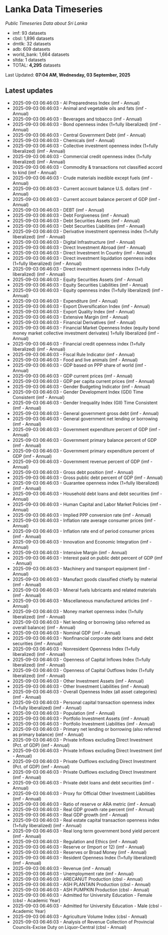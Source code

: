 # Lanka Data Timeseries
*Public Timeseries Data about Sri Lanka*

* imf: 93 datasets
* cbsl: 1,896 datasets
* dmtlk: 32 datasets
* adb: 609 datasets
* world_bank: 1,664 datasets
* sltda: 1 datasets
* TOTAL: **4,295** datasets

Last Updated: **07:04 AM, Wednesday, 03 September, 2025**

## Latest updates

* 2025-09-03 06:46:03 - AI Preparedness Index (imf - Annual)
* 2025-09-03 06:46:03 - Animal and vegetable oils and fats (imf - Annual)
* 2025-09-03 06:46:03 - Beverages and tobacco (imf - Annual)
* 2025-09-03 06:46:03 - Bond openness index (1=fully liberalized) (imf - Annual)
* 2025-09-03 06:46:03 - Central Government Debt (imf - Annual)
* 2025-09-03 06:46:03 - Chemicals (imf - Annual)
* 2025-09-03 06:46:03 - Collective investment openness index (1=fully liberalized) (imf - Annual)
* 2025-09-03 06:46:03 - Commercial credit openness index (1=fully liberalized) (imf - Annual)
* 2025-09-03 06:46:03 - Commodity & transactions not classified accord to kind (imf - Annual)
* 2025-09-03 06:46:03 - Crude materials inedible except fuels (imf - Annual)
* 2025-09-03 06:46:03 - Current account balance U.S. dollars (imf - Annual)
* 2025-09-03 06:46:03 - Current account balance percent of GDP (imf - Annual)
* 2025-09-03 06:46:03 - DEBT (imf - Annual)
* 2025-09-03 06:46:03 - Debt Forgiveness (imf - Annual)
* 2025-09-03 06:46:03 - Debt Securities Assets (imf - Annual)
* 2025-09-03 06:46:03 - Debt Securities Liabilities (imf - Annual)
* 2025-09-03 06:46:03 - Derivative investment openness index (1=fully liberalized) (imf - Annual)
* 2025-09-03 06:46:03 - Digital Infrastructure (imf - Annual)
* 2025-09-03 06:46:03 - Direct Investment Abroad (imf - Annual)
* 2025-09-03 06:46:03 - Direct Investment In Country (imf - Annual)
* 2025-09-03 06:46:03 - Direct investment liquidation openness index (1=fully liberalized) (imf - Annual)
* 2025-09-03 06:46:03 - Direct investment openness index (1=fully liberalized) (imf - Annual)
* 2025-09-03 06:46:03 - Equity Securities Assets (imf - Annual)
* 2025-09-03 06:46:03 - Equity Securities Liabilities (imf - Annual)
* 2025-09-03 06:46:03 - Equity openness index (1=fully liberalized) (imf - Annual)
* 2025-09-03 06:46:03 - Expenditure (imf - Annual)
* 2025-09-03 06:46:03 - Export Diversification Index (imf - Annual)
* 2025-09-03 06:46:03 - Export Quality Index (imf - Annual)
* 2025-09-03 06:46:03 - Extensive Margin (imf - Annual)
* 2025-09-03 06:46:03 - Financial Derivatives (imf - Annual)
* 2025-09-03 06:46:03 - Financial Market Openness Index (equity bond money market collective investment derivates) 1=fully liberalized (imf - Annual)
* 2025-09-03 06:46:03 - Financial credit openness index (1=fully liberalized) (imf - Annual)
* 2025-09-03 06:46:03 - Fiscal Rule Indicator (imf - Annual)
* 2025-09-03 06:46:03 - Food and live animals (imf - Annual)
* 2025-09-03 06:46:03 - GDP based on PPP share of world (imf - Annual)
* 2025-09-03 06:46:03 - GDP current prices (imf - Annual)
* 2025-09-03 06:46:03 - GDP per capita current prices (imf - Annual)
* 2025-09-03 06:46:03 - Gender Budgeting Indicator (imf - Annual)
* 2025-09-03 06:46:03 - Gender Development Index (GDI) Time Consistent (imf - Annual)
* 2025-09-03 06:46:03 - Gender Inequality Index (GII) Time Consistent (imf - Annual)
* 2025-09-03 06:46:03 - General government gross debt (imf - Annual)
* 2025-09-03 06:46:03 - General government net lending or borrowing (imf - Annual)
* 2025-09-03 06:46:03 - Government expenditure percent of GDP (imf - Annual)
* 2025-09-03 06:46:03 - Government primary balance percent of GDP (imf - Annual)
* 2025-09-03 06:46:03 - Government primary expenditure percent of GDP (imf - Annual)
* 2025-09-03 06:46:03 - Government revenue percent of GDP (imf - Annual)
* 2025-09-03 06:46:03 - Gross debt position (imf - Annual)
* 2025-09-03 06:46:03 - Gross public debt percent of GDP (imf - Annual)
* 2025-09-03 06:46:03 - Guarantee openness index (1=fully liberalized) (imf - Annual)
* 2025-09-03 06:46:03 - Household debt loans and debt securities (imf - Annual)
* 2025-09-03 06:46:03 - Human Capital and Labor Market Policies (imf - Annual)
* 2025-09-03 06:46:03 - Implied PPP conversion rate (imf - Annual)
* 2025-09-03 06:46:03 - Inflation rate average consumer prices (imf - Annual)
* 2025-09-03 06:46:03 - Inflation rate end of period consumer prices (imf - Annual)
* 2025-09-03 06:46:03 - Innovation and Economic Integration (imf - Annual)
* 2025-09-03 06:46:03 - Intensive Margin (imf - Annual)
* 2025-09-03 06:46:03 - Interest paid on public debt percent of GDP (imf - Annual)
* 2025-09-03 06:46:03 - Machinery and transport equipment (imf - Annual)
* 2025-09-03 06:46:03 - Manufact goods classified chiefly by material (imf - Annual)
* 2025-09-03 06:46:03 - Mineral fuels lubricants and related materials (imf - Annual)
* 2025-09-03 06:46:03 - Miscellaneous manufactured articles (imf - Annual)
* 2025-09-03 06:46:03 - Money market openness index (1=fully liberalized) (imf - Annual)
* 2025-09-03 06:46:03 - Net lending or borrowing (also referred as overall balance) (imf - Annual)
* 2025-09-03 06:46:03 - Nominal GDP (imf - Annual)
* 2025-09-03 06:46:03 - Nonfinancial corporate debt loans and debt securities (imf - Annual)
* 2025-09-03 06:46:03 - Nonresident Openness Index (1=fully liberalized) (imf - Annual)
* 2025-09-03 06:46:03 - Openness of Capital Inflows Index (1=fully liberalized) (imf - Annual)
* 2025-09-03 06:46:03 - Openness of Capital Outflows Index (1=fully liberalized) (imf - Annual)
* 2025-09-03 06:46:03 - Other Investment Assets (imf - Annual)
* 2025-09-03 06:46:03 - Other Investment Liabilities (imf - Annual)
* 2025-09-03 06:46:03 - Overall Openness Index (all asset categories) (imf - Annual)
* 2025-09-03 06:46:03 - Personal capital transaction openness index (1=fully liberalized) (imf - Annual)
* 2025-09-03 06:46:03 - Population (imf - Annual)
* 2025-09-03 06:46:03 - Portfolio Investment Assets (imf - Annual)
* 2025-09-03 06:46:03 - Portfolio Investment Liabilities (imf - Annual)
* 2025-09-03 06:46:03 - Primary net lending or borrowing (also referred as primary balance) (imf - Annual)
* 2025-09-03 06:46:03 - Private Inflows excluding Direct Investment (Pct. of GDP) (imf - Annual)
* 2025-09-03 06:46:03 - Private Inflows excluding Direct Investment (imf - Annual)
* 2025-09-03 06:46:03 - Private Outflows excluding Direct Investment (Pct. of GDP) (imf - Annual)
* 2025-09-03 06:46:03 - Private Outflows excluding Direct Investment (imf - Annual)
* 2025-09-03 06:46:03 - Private debt loans and debt securities (imf - Annual)
* 2025-09-03 06:46:03 - Proxy for Official Other Investment Liabilities (imf - Annual)
* 2025-09-03 06:46:03 - Ratio of reserve or ARA metric (imf - Annual)
* 2025-09-03 06:46:03 - Real GDP growth rate percent (imf - Annual)
* 2025-09-03 06:46:03 - Real GDP growth (imf - Annual)
* 2025-09-03 06:46:03 - Real estate capital transaction openness index (1=fully liberalized) (imf - Annual)
* 2025-09-03 06:46:03 - Real long term government bond yield percent (imf - Annual)
* 2025-09-03 06:46:03 - Regulation and Ethics (imf - Annual)
* 2025-09-03 06:46:03 - Reserve or (Import or 12) (imf - Annual)
* 2025-09-03 06:46:03 - Reserves or Broad Money (imf - Annual)
* 2025-09-03 06:46:03 - Resident Openness Index (1=fully liberalized) (imf - Annual)
* 2025-09-03 06:46:03 - Revenue (imf - Annual)
* 2025-09-03 06:46:03 - Unemployment rate (imf - Annual)
* 2025-09-03 06:46:03 - ARECANUT Production (cbsl - Annual)
* 2025-09-03 06:46:03 - ASH PLANTAIN Production (cbsl - Annual)
* 2025-09-03 06:46:03 - ASH PUMPKIN Production (cbsl - Annual)
* 2025-09-03 06:46:03 - Admitted for University Education - Female (cbsl - Academic Year)
* 2025-09-03 06:46:03 - Admitted for University Education - Male (cbsl - Academic Year)
* 2025-09-03 06:46:03 - Agriculture Volume Index (cbsl - Annual)
* 2025-09-03 06:46:03 - Analysis of Revenue Collection of Provincial Councils-Excise Duty on Liquor-Central (cbsl - Annual)